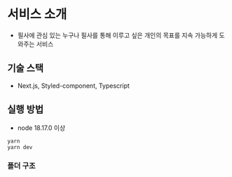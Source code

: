 # 서비스 소개

- 필사에 관심 있는 누구나 필사를 통해 이루고 싶은 개인의 목표를 지속 가능하게 도와주는 서비스

## 기술 스택

- Next.js, Styled-component, Typescript

## 실행 방법

- node 18.17.0 이상

```
yarn
yarn dev
```

### 폴더 구조
